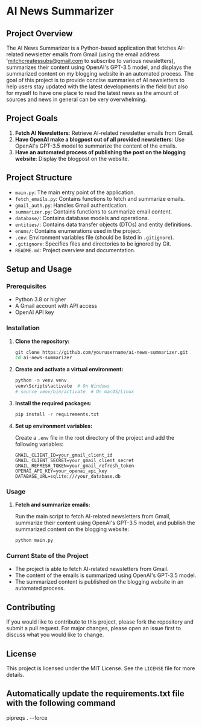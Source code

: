 # AI News Summarizer

## Project Overview

The AI News Summarizer is a Python-based application that fetches AI-related newsletter emails from Gmail (using the email address 'mitchcreatessubs@gmail.com to subscribe to various newsletters), summarizes their content using OpenAI's GPT-3.5 model, and displays the summarized content on my blogging website in an automated process. The goal of this project is to provide concise summaries of AI newsletters to help users stay updated with the latest developments in the field but also for myself to have one place to read the latest news as the amount of sources and news in general can be very overwhelming.

## Project Goals

1. **Fetch AI Newsletters**: Retrieve AI-related newsletter emails from Gmail.
2. **Have OpenAI make a blogpost out of all provided newsletters**: Use OpenAI's GPT-3.5 model to summarize the content of the emails.
3. **Have an automated process of publishing the post on the blogging website**: Display the blogpost on the website.

## Project Structure

- `main.py`: The main entry point of the application.
- `fetch_emails.py`: Contains functions to fetch and summarize emails.
- `gmail_auth.py`: Handles Gmail authentication.
- `summarizer.py`: Contains functions to summarize email content.
- `database/`: Contains database models and operations.
- `entities/`: Contains data transfer objects (DTOs) and entity definitions.
- `enums/`: Contains enumerations used in the project.
- `.env`: Environment variables file (should be listed in `.gitignore`).
- `.gitignore`: Specifies files and directories to be ignored by Git.
- `README.md`: Project overview and documentation.

## Setup and Usage

### Prerequisites

- Python 3.8 or higher
- A Gmail account with API access
- OpenAI API key

### Installation

1. **Clone the repository:**

   ```sh
   git clone https://github.com/yourusername/ai-news-summarizer.git
   cd ai-news-summarizer
   ```

2. **Create and activate a virtual environment:**

   ```sh
   python -m venv venv
   venv\Scripts\activate  # On Windows
   # source venv/bin/activate  # On macOS/Linux
   ```

3. **Install the required packages:**

   ```sh
   pip install -r requirements.txt
   ```

4. **Set up environment variables:**

   Create a `.env` file in the root directory of the project and add the following variables:

   ```env
   GMAIL_CLIENT_ID=your_gmail_client_id
   GMAIL_CLIENT_SECRET=your_gmail_client_secret
   GMAIL_REFRESH_TOKEN=your_gmail_refresh_token
   OPENAI_API_KEY=your_openai_api_key
   DATABASE_URL=sqlite:///your_database.db
   ```

### Usage

1. **Fetch and summarize emails:**

   Run the main script to fetch AI-related newsletters from Gmail, summarize their content using OpenAI's GPT-3.5 model, and publish the summarized content on the blogging website:

   ```sh
   python main.py
   ```

### Current State of the Project

- The project is able to fetch AI-related newsletters from Gmail.
- The content of the emails is summarized using OpenAI's GPT-3.5 model.
- The summarized content is published on the blogging website in an automated process.

## Contributing

If you would like to contribute to this project, please fork the repository and submit a pull request. For major changes, please open an issue first to discuss what you would like to change.

## License

This project is licensed under the MIT License. See the `LICENSE` file for more details.

## Automatically update the requirements.txt file with the following command
pipreqs . --force